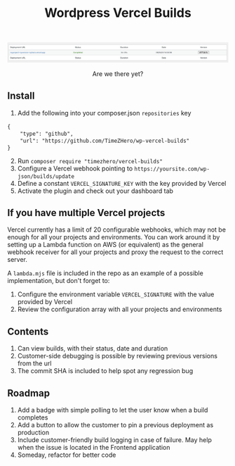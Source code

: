 <h1 align="center">Wordpress Vercel Builds</h1>
<br />
<p align="center">
  <a href="https://github.com/TimeZHero/wp-vercel-builds">
    <img src="./screenshot.png" alt="Logo">
  </a>

<p align="center">
    Are we there yet?
  </p>
</p>

## Install

1. Add the following into your composer.json `repositories` key

```
{ 
    "type": "github", 
    "url": "https://github.com/TimeZHero/wp-vercel-builds" 
}
```

2. Run `composer require "timezhero/vercel-builds"`
3. Configure a Vercel webhook pointing to `https://yoursite.com/wp-json/builds/update`
4. Define a constant `VERCEL_SIGNATURE_KEY` with the key provided by Vercel
5. Activate the plugin and check out your dashboard tab

## If you have multiple Vercel projects

Vercel currently has a limit of 20 configurable webhooks, which may not be enough for all your projects and environments. You can work around it by setting up a Lambda function on AWS (or equivalent) as the general webhook receiver for all your projects and proxy the request to the correct server.

A `lambda.mjs` file is included in the repo as an example of a possible implementation, but don't forget to:
1. Configure the environment variable `VERCEL_SIGNATURE` with the value provided by Vercel
2. Review the configuration array with all your projects and environments

## Contents
1. Can view builds, with their status, date and duration
2. Customer-side debugging is possible by reviewing previous versions from the url
3. The commit SHA is included to help spot any regression bug

## Roadmap
1. Add a badge with simple polling to let the user know when a build completes
2. Add a button to allow the customer to pin a previous deployment as production
3. Include customer-friendly build logging in case of failure. May help when the issue is located in the Frontend application
4. Someday, refactor for better code
